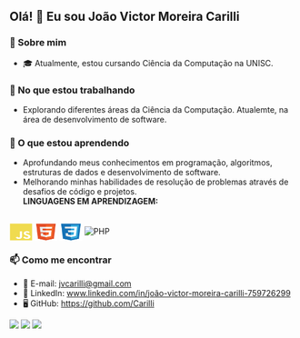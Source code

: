 ## Olá! 👋 Eu sou João Victor Moreira Carilli  

### 🚀 Sobre mim  
- 🎓 Atualmente, estou cursando Ciência da Computação na UNISC.  

### 🔭 No que estou trabalhando  
- Explorando diferentes áreas da Ciência da Computação. Atualemte, na área de desenvolvimento de software.

### 🌱 O que estou aprendendo  
- Aprofundando meus conhecimentos em programação, algoritmos, estruturas de dados e desenvolvimento de software.  
- Melhorando minhas habilidades de resolução de problemas através de desafios de código e projetos.   <br> <b>LINGUAGENS EM APRENDIZAGEM:</b>
<div style="display: inline_block"><br>
  <img align="center" alt="Rafa-Js" height="30" width="40" src="https://raw.githubusercontent.com/devicons/devicon/master/icons/javascript/javascript-plain.svg">
  <img align="center" alt="Rafa-HTML" height="30" width="40" src="https://raw.githubusercontent.com/devicons/devicon/master/icons/html5/html5-original.svg">
  <img align="center" alt="Rafa-CSS" height="30" width="40" src="https://raw.githubusercontent.com/devicons/devicon/master/icons/css3/css3-original.svg">
<img aling="center" alt="PHP" heigh="30" width="40"
src="https://logospng.org/wp-content/uploads/php-768x432.png">
</div>

### 📫 Como me encontrar  
- 📧 E-mail: jvcarilli@gmail.com 
- 🔗 LinkedIn: www.linkedin.com/in/joão-victor-moreira-carilli-759726299  
- 🖥️ GitHub: https://github.com/Carilli

<div> 
  <a href="https://instagram.com/jv.carilli" target="_blank"><img src="https://img.shields.io/badge/-Instagram-%23E4405F?style=for-the-badge&logo=instagram&logoColor=white" target="_blank"></a>
  <a href = "mailto:jvcarilli@gmail.com"><img src="https://img.shields.io/badge/-Gmail-%23333?style=for-the-badge&logo=gmail&logoColor=white" target="_blank"></a>
  <a href="www.linkedin.com/in/joão-victor-moreira-carilli-759726299" target="_blank"><img src="https://img.shields.io/badge/-LinkedIn-%230077B5?style=for-the-badge&logo=linkedin&logoColor=white" target="_blank"></a> 
  
</div>
